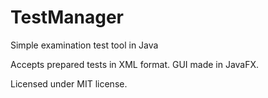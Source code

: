 # TestManager
Simple examination test tool in Java

Accepts prepared tests in XML format. GUI made in JavaFX.

Licensed under MIT license.
